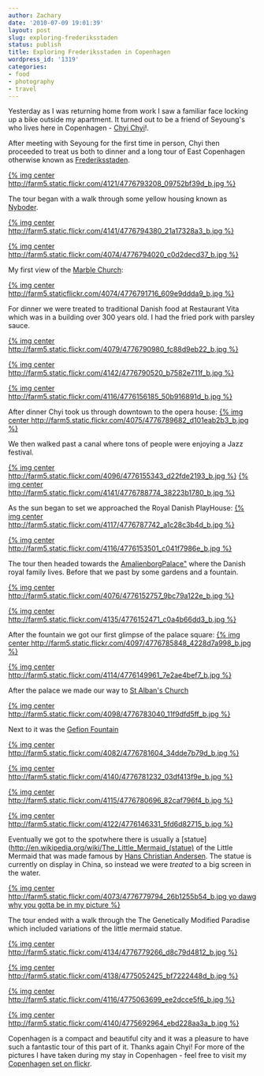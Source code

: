 ```yaml
---
author: Zachary
date: '2010-07-09 19:01:39'
layout: post
slug: exploring-frederiksstaden
status: publish
title: Exploring Frederiksstaden in Copenhagen
wordpress_id: '1319'
categories:
- food
- photography
- travel
---
```


Yesterday as I was returning home from work I saw a familiar face locking up a
bike outside my apartment. It turned out to be a friend of Seyoung's who lives
here in Copenhagen - [Chyi Chyi](http://chyix2.blogspot.com/)!.

After meeting with Seyoung for the first time in person, Chyi then proceeded
to treat us both to dinner and a long tour of East Copenhagen otherwise known
as [Frederiksstaden](http://en.wikipedia.org/wiki/Frederiksstaden).

[{% img center http://farm5.static.flickr.com/4121/4776793208_09752bf39d_b.jpg %}](http://www.flickr.com/photos/zacharyz/4776793208/)

The tour began with a walk through some yellow housing known as [Nyboder](http://en.wikipedia.org/wiki/Nyboder).

[{% img center http://farm5.static.flickr.com/4141/4776794380_21a17328a3_b.jpg %}](http://www.flickr.com/photos/zacharyz/4776794380/)
 
[{% img center http://farm5.static.flickr.com/4074/4776794020_c0d2decd37_b.jpg %}](http://www.flickr.com/photos/zacharyz/4776794020/)


My first view of the [Marble Church](http://en.wikipedia.org/wiki/Frederik's_Church):
 
[{% img center http://farm5.staticflickr.com/4074/4776791716_609e9ddda9_b.jpg %}](http://www.flickr.com/photos/zacharyz/4776791716/)

For dinner we were treated to traditional Danish food at Restaurant Vita which
was in a building over 300 years old. I had the fried pork with parsley sauce.

[{% img center http://farm5.static.flickr.com/4079/4776790980_fc88d9eb22_b.jpg %}](http://www.flickr.com/photos/zacharyz/4776790980/)

[{% img center http://farm5.static.flickr.com/4142/4776790520_b7582e711f_b.jpg %}](http://www.flickr.com/photos/zacharyz/4776790520/)

[{% img center http://farm5.static.flickr.com/4116/4776156185_50b916891d_b.jpg %}](http://www.flickr.com/photos/zacharyz/4776156185/)

After dinner Chyi took us through downtown to the opera house: 
[{% img center http://farm5.static.flickr.com/4075/4776789682_d101eab2b3_b.jpg %}](http://www.flickr.com/photos/zacharyz/4776789682/)

We then walked past a canal where tons of people were enjoying a Jazz
festival. 

[{% img center http://farm5.static.flickr.com/4096/4776155343_d22fde2193_b.jpg %}](http://www.flickr.com/photos/zacharyz/4776155343/) 
[{% img center http://farm5.static.flickr.com/4141/4776788774_38223b1780_b.jpg %}](http://www.flickr.com/photos/zacharyz/4776788774/)


As the sun began to set we approached the Royal Danish PlayHouse: 
[{% img center http://farm5.static.flickr.com/4117/4776787742_a1c28c3b4d_b.jpg %}](http://www.flickr.com/photos/zacharyz/4776787742/)
 
[{% img center http://farm5.static.flickr.com/4116/4776153501_c041f7986e_b.jpg %}](http://www.flickr.com/photos/zacharyz/4776153501/)

The tour then headed towards the [AmalienborgPalace"](http://en.wikipedia.org/wiki/Amalienborg_Palace) where the Danish
royal family lives. Before that we past by some gardens and a fountain. 

[{% img center http://farm5.static.flickr.com/4076/4776152757_9bc79a122e_b.jpg %}](http://www.flickr.com/photos/zacharyz/4776152757/) 

[{% img center http://farm5.static.flickr.com/4135/4776152471_c0a4b66dd3_b.jpg %}](http://www.flickr.com/photos/zacharyz/4776152471/)


After the fountain we got our first glimpse of the palace square: 
[{% img center http://farm5.static.flickr.com/4097/4776785848_4228d7a998_b.jpg %}](http://www.flickr.com/photos/zacharyz/4776785848/)
 
[{% img center http://farm5.static.flickr.com/4114/4776149961_7e2ae4bef7_b.jpg %}](http://www.flickr.com/photos/zacharyz/4776149961/)

After the palace we made our way to [St Alban's Church](http://en.wikipedia.org/wiki/St._Alban's_Church,_Copenhagen)
 
[{% img center http://farm5.static.flickr.com/4098/4776783040_11f9dfd5ff_b.jpg %}](http://www.flickr.com/photos/zacharyz/4776783040/)

Next to it was the [Gefion Fountain](http://en.wikipedia.org/wiki/Gefion_Fountain) 

[{% img center http://farm5.static.flickr.com/4082/4776781604_34dde7b79d_b.jpg %}](http://www.flickr.com/photos/zacharyz/4776781604/)
 
[{% img center http://farm5.static.flickr.com/4140/4776781232_03df413f9e_b.jpg %}](http://www.flickr.com/photos/zacharyz/4776781232/)
 
[{% img center http://farm5.static.flickr.com/4115/4776780696_82caf796f4_b.jpg %}](http://www.flickr.com/photos/zacharyz/4776780696/) 

[{% img center http://farm5.static.flickr.com/4122/4776146331_5fd6d82715_b.jpg %}](http://www.flickr.com/photos/zacharyz/4776146331/)
 
Eventually we got to the spotwhere there is usually a [statue](http://en.wikipedia.org/wiki/The_Little_Mermaid_(statue) of the
Little Mermaid that was made famous by [Hans Christian Andersen](http://en.wikipedia.org/wiki/Hans_Christian_Andersen). 
The statue is currently on display in China, so instead we were _treated_ to a big screen in the water.
 

[{% img center http://farm5.static.flickr.com/4073/4776779794_26b1255b54_b.jpg yo dawg why you gotta be in my picture %}](http://www.flickr.com/photos/zacharyz/4776779794/)

The tour ended with a walk through the The Genetically Modified Paradise which included variations of the little mermaid statue.
 
[{% img center http://farm5.static.flickr.com/4134/4776779266_d8c79d4812_b.jpg %}](http://www.flickr.com/photos/zacharyz/4776779266/)
 
[{% img center http://farm5.static.flickr.com/4138/4775052425_bf7222448d_b.jpg %}](http://www.flickr.com/photos/zacharyz/4775052425/)
 
[{% img center http://farm5.static.flickr.com/4116/4775063699_ee2dcce5f6_b.jpg %}](http://www.flickr.com/photos/zacharyz/4775063699/) 

[{% img center http://farm5.static.flickr.com/4140/4775692964_ebd228aa3a_b.jpg %}](http://www.flickr.com/photos/zacharyz/4775692964/)

Copenhagen is a compact and beautiful city and it was a pleasure to have such
a fantastic tour of this part of it. Thanks again Chyi! For more of the
pictures I have taken during my stay in Copenhagen - feel free to visit my
[Copenhagen set on flickr](http://www.flickr.com/photos/zacharyz/sets/72157624450107276/with/4776793668/).


